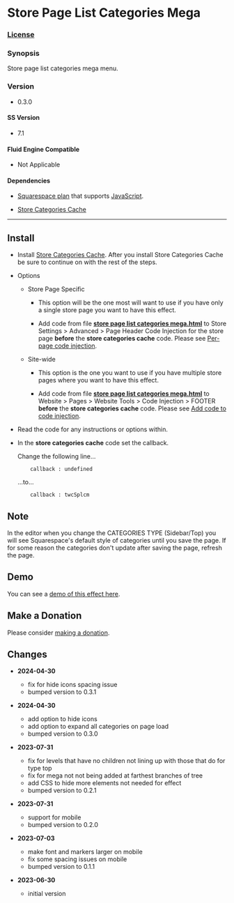# Store Page List Categories Mega

### [License][1]

### Synopsis

Store page list categories mega menu.

### Version

  * 0.3.0

#### SS Version

  * 7.1

#### Fluid Engine Compatible

  * Not Applicable

#### Dependencies

  * [Squarespace plan][2] that supports [JavaScript][3].
  
  * [Store Categories Cache][4]

---

## Install

* Install [Store Categories Cache][4]. After you install Store Categories Cache
  be sure to continue on with the rest of the steps.
  
* Options

  * Store Page Specific
  
    * This option will be the one most will want to use if you have only a
      single store page you want to have this effect.
      
    * Add code from file **[store page list categories mega.html][5]** to Store
      Settings > Advanced > Page Header Code Injection for the store page
      **before** the **store categories cache** code. Please see [Per-page code
      injection][6].
      
  * Site-wide
  
    * This option is the one you want to use if you have multiple store pages
      where you want to have this effect.
      
    * Add code from file **[store page list categories mega.html][5]** to
      Website > Pages > Website Tools > Code Injection > FOOTER **before** the
      **store categories cache** code. Please see [Add code to code
      injection][7].
      
* Read the code for any instructions or options within.

* In the **store categories cache** code set the callback.
  
  Change the following line...
  
  ```text
      callback : undefined
  ```
  
  ...to...
  
  ```text
      callback : twcSplcm
  ```

## Note

In the editor when you change the CATEGORIES TYPE (Sidebar/Top) you will see
Squarespace's default style of categories until you save the page. If for some
reason the categories don't update after saving the page, refresh the page.

## Demo

You can see a [demo of this effect here][8].

## Make a Donation

Please consider [making a donation][9].

## Changes

* **2024-04-30**

  * fix for hide icons spacing issue
  * bumped version to 0.3.1
  
* **2024-04-30**

  * add option to hide icons
  * add option to expand all categories on page load
  * bumped version to 0.3.0
  
* **2023-07-31**

  * fix for levels that have no children not lining up with those that do for
    type top
  * fix for mega not not being added at farthest branches of tree
  * add CSS to hide more elements not needed for effect
  * bumped version to 0.2.1
  
* **2023-07-31**

  * support for mobile
  * bumped version to 0.2.0
  
* **2023-07-03**

  * make font and markers larger on mobile
  * fix some spacing issues on mobile
  * bumped version to 0.1.1
  
* **2023-06-30**

  * initial version

[1]: https://github.com/tomsWebConsulting/twcsl/blob/main/LICENSE.txt#L1
[2]: https://www.squarespace.com/pricing
[3]: https://en.wikipedia.org/wiki/JavaScript
[4]: https://github.com/tomsWebConsulting/twcsl/tree/main/v7.1/Store%20Categories%20Cache#store-categories-cache
[5]: store%20page%20list%20categories%20mega.html#L1
[7]: https://support.squarespace.com/hc/en-us/articles/205815908-Using-code-injection#toc-add-code-to-code-injection
[6]: https://support.squarespace.com/hc/en-us/articles/205815908-Using-code-injection#toc-per-page-code-injection
[8]: https://toms-web-consulting-demos.squarespace.com/store-page-list-categories-mega?password=twcdemos
[9]: https://github.com/tomsWebConsulting/twcsl#make-a-donation
